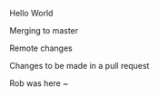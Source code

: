 Hello World

Merging to master

Remote changes

Changes to be made in a pull request


Rob was here ~

